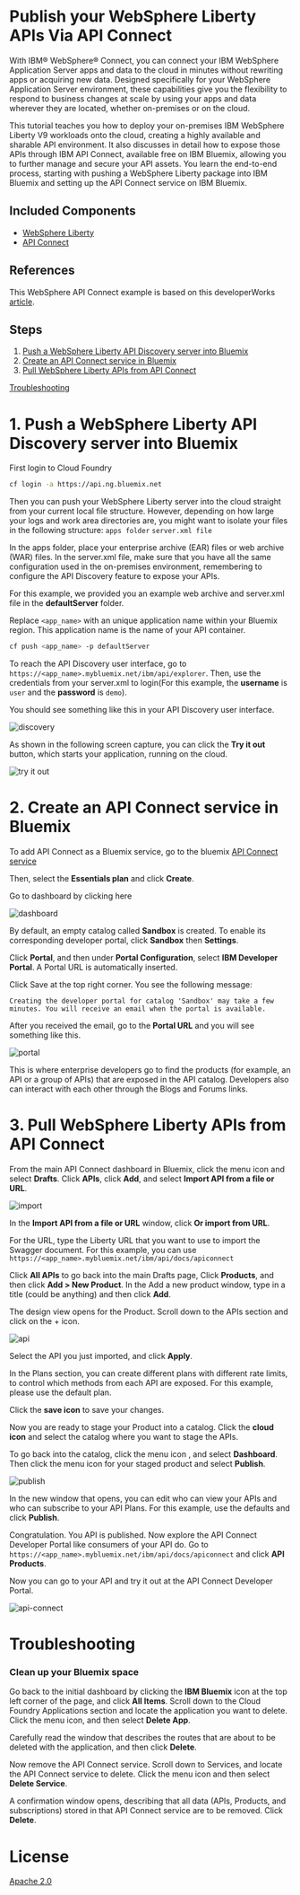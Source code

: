 # Publish your WebSphere Liberty APIs Via API Connect


With IBM® WebSphere® Connect, you can connect your IBM WebSphere Application Server apps and data to the cloud in minutes without rewriting apps or acquiring new data. Designed specifically for your WebSphere Application Server environment, these capabilities give you the flexibility to respond to business changes at scale by using your apps and data wherever they are located, whether on-premises or on the cloud.

This tutorial teaches you how to deploy your on-premises IBM WebSphere Liberty V9 workloads onto the cloud, creating a highly available and sharable API environment. It also discusses in detail how to expose those APIs through IBM API Connect, available free on IBM Bluemix, allowing you to further manage and secure your API assets. You learn the end-to-end process, starting with pushing a WebSphere Liberty package into IBM Bluemix and setting up the API Connect service on IBM Bluemix.

## Included Components

- [WebSphere Liberty](https://developer.ibm.com/wasdev/websphere-liberty/)
- [API Connect](http://www-03.ibm.com/software/products/en/api-connect)

## References

This WebSphere API Connect example is based on this developerWorks [article](https://www.ibm.com/developerworks/library/mw-1609-demagalhaes-bluemix-trs/1609-demagalhaes.html).

## Steps
1. [Push a WebSphere Liberty API Discovery server into Bluemix](#1-push-a-websphere-liberty-api-discovery-server-into-bluemix)
2. [Create an API Connect service in Bluemix](#2-create-an-api-connect-service-in-bluemix)
3. [Pull WebSphere Liberty APIs from API Connect](#3-pull-websphere-liberty-apis-from-api-connect)

[Troubleshooting](#troubleshooting)

# 1. Push a WebSphere Liberty API Discovery server into Bluemix

First login to Cloud Foundry

```bash
cf login -a https://api.ng.bluemix.net
```

Then you can push your WebSphere Liberty server into the cloud straight from your current local file structure. However, depending on how large your logs and work area directories are, you might want to isolate your files in the following structure: `apps folder` `server.xml file`

In the apps folder, place your enterprise archive (EAR) files or web archive (WAR) files. In the server.xml file, make sure that you have all the same configuration used in the on-premises environment, remembering to configure the API Discovery feature to expose your APIs.

For this example, we provided you an example web archive and server.xml file in the **defaultServer** folder.

Replace `<app_name>` with an unique application name within your Bluemix region. This application name is the name of your API container.

```bash
cf push <app_name> -p defaultServer
```

To reach the API Discovery user interface, go to `https://<app_name>.mybluemix.net/ibm/api/explorer`. Then, use the credentials from your server.xml to login(For this example, the **username** is `user` and the **password** is `demo`).

You should see something like this in your API Discovery user interface.

![discovery](images/discovery.png)

As shown in the following screen capture, you can click the **Try it out** button, which starts your application, running on the cloud.

![try it out](images/try-it-out.png)

# 2. Create an API Connect service in Bluemix

To add API Connect as a Bluemix service, go to the bluemix [API Connect service](https://console.ng.bluemix.net/catalog/services/api-connect?taxonomyNavigation=services)


Then, select the **Essentials plan** and click **Create**.

Go to dashboard by clicking here

![dashboard](images/dashboard.png)

By default, an empty catalog called **Sandbox** is created. To enable its corresponding developer portal, click **Sandbox** then **Settings**.

Click **Portal**, and then under **Portal Configuration**, select **IBM Developer Portal**. A Portal URL is automatically inserted.

<!-- Take note of the Portal URL, which reveals the target server address and organization that you need later. The URL is broken down into the following three parts, as shown in the following screen capture: 

![portal-url](images/portal-url.png)

- 1 is the catalog's short name, in this case, sb.
- 2 is your organization ID, in the example, arthurdmcaibmcom-dev.
- 3 is the target address of your API Connect instance, for example, https://us.apiconnect.ibmcloud.com. -->

Click Save at the top right corner. You see the following message:

`
Creating the developer portal for catalog 'Sandbox' may take a few minutes. You will receive an email when the portal is available.
`

After you received the email, go to the **Portal URL** and you will see something like this.

![portal](images/portal.png)

This is where enterprise developers go to find the products (for example, an API or a group of APIs) that are exposed in the API catalog. Developers also can interact with each other through the Blogs and Forums links.

# 3. Pull WebSphere Liberty APIs from API Connect

From the main API Connect dashboard in Bluemix, click the menu icon and select **Drafts**. Click **APIs**, click **Add**, and select **Import API from a file or URL**.

![import](images/import.png)

In the **Import API from a file or URL** window, click **Or import from URL**.

For the URL, type the Liberty URL that you want to use to import the Swagger document. For this example, you can use `https://<app_name>.mybluemix.net/ibm/api/docs/apiconnect`

Click **All APIs** to go back into the main Drafts page, Click **Products**, and then click **Add > New Product**. In the Add a new product window, type in a title (could be anything) and then click **Add**.

The design view opens for the Product. Scroll down to the APIs section and click on the + icon. 

![api](images/api.png)

Select the API you just imported, and click **Apply**.

In the Plans section, you can create different plans with different rate limits, to control which methods from each API are exposed. For this example, please use the default plan.

Click the **save icon** to save your changes.

Now you are ready to stage your Product into a catalog. Click the **cloud icon** and select the catalog where you want to stage the APIs.

To go back into the catalog, click the menu icon , and select **Dashboard**. Then click the menu icon for your staged product and select **Publish**.

![publish](images/publish.png)

In the new window that opens, you can edit who can view your APIs and who can subscribe to your API Plans. For this example, use the defaults and click **Publish**.

Congratulation. You API is published. Now explore the API Connect Developer Portal like consumers of your API do. Go to `https://<app_name>.mybluemix.net/ibm/api/docs/apiconnect` and click **API Products**.

Now you can go to your API and try it out at the API Connect Developer Portal.

![api-connect](images/api-connect.png)

# Troubleshooting
### Clean up your Bluemix space

Go back to the initial dashboard by clicking the **IBM Bluemix** icon at the top left corner of the page, and click **All Items**. Scroll down to the Cloud Foundry Applications section and locate the application you want to delete. Click the menu icon, and then select **Delete App**.

Carefully read the window that describes the routes that are about to be deleted with the application, and then click **Delete**.

Now remove the API Connect service. Scroll down to Services, and locate the API Connect service to delete. Click the menu icon and then select **Delete Service**.

A confirmation window opens, describing that all data (APIs, Products, and subscriptions) stored in that API Connect service are to be removed. Click **Delete**.






# License

[Apache 2.0](LICENSE)


